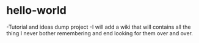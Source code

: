 # hello-world
-Tutorial and ideas dump project
-I will add a wiki that will contains all the thing I never bother remembering and end looking for them over and over.

